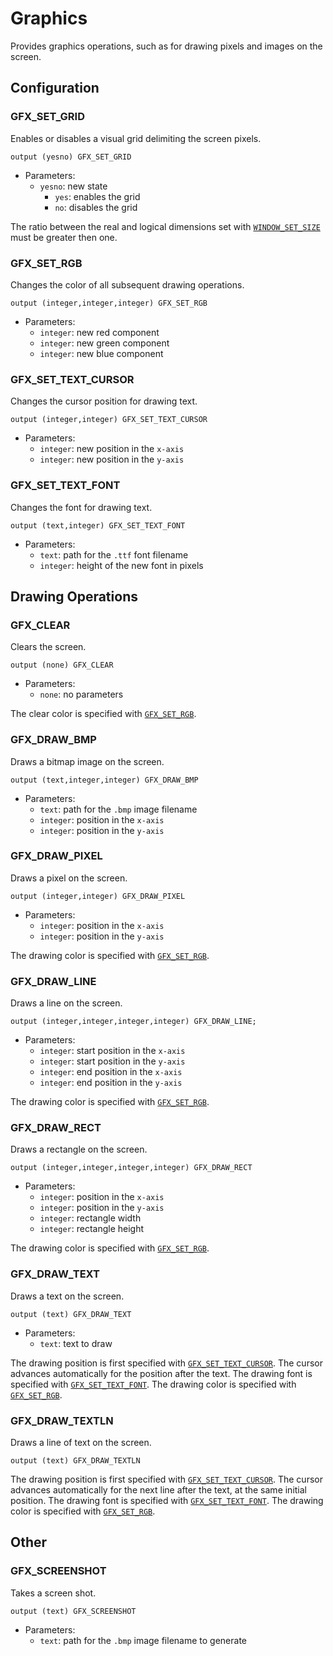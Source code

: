 # Graphics

Provides graphics operations, such as for drawing pixels and images on the
screen.

## Configuration

### GFX_SET_GRID

Enables or disables a visual grid delimiting the screen pixels.

```ceu
output (yesno) GFX_SET_GRID
```

- Parameters:
    - `yesno`: new state
        - `yes`: enables the grid
        - `no`: disables the grid

The ratio between the real and logical dimensions set with
[`WINDOW_SET_SIZE`](../window/#window_set_size) must be greater then one.

### GFX_SET_RGB

Changes the color of all subsequent drawing operations.

```ceu
output (integer,integer,integer) GFX_SET_RGB
```

- Parameters:
    - `integer`: new red component
    - `integer`: new green component
    - `integer`: new blue component

### GFX_SET_TEXT_CURSOR

Changes the cursor position for drawing text.

```ceu
output (integer,integer) GFX_SET_TEXT_CURSOR
```

- Parameters:
    - `integer`: new position in the `x-axis`
    - `integer`: new position in the `y-axis`

### GFX_SET_TEXT_FONT

Changes the font for drawing text.

```ceu
output (text,integer) GFX_SET_TEXT_FONT
```

- Parameters:
    - `text`: path for the `.ttf` font filename
    - `integer`: height of the new font in pixels

## Drawing Operations

### GFX_CLEAR

Clears the screen.

```ceu
output (none) GFX_CLEAR
```

- Parameters:
    - `none`: no parameters

The clear color is specified with [`GFX_SET_RGB`](#gfx_set_rgb).

### GFX_DRAW_BMP

Draws a bitmap image on the screen.

```ceu
output (text,integer,integer) GFX_DRAW_BMP
```

- Parameters:
    - `text`: path for the `.bmp` image filename
    - `integer`: position in the `x-axis`
    - `integer`: position in the `y-axis`

### GFX_DRAW_PIXEL

Draws a pixel on the screen.

```ceu
output (integer,integer) GFX_DRAW_PIXEL
```

- Parameters:
    - `integer`: position in the `x-axis`
    - `integer`: position in the `y-axis`

The drawing color is specified with [`GFX_SET_RGB`](#gfx_set_rgb).

### GFX_DRAW_LINE

Draws a line on the screen.

```ceu
output (integer,integer,integer,integer) GFX_DRAW_LINE;
```

- Parameters:
    - `integer`: start position in the `x-axis`
    - `integer`: start position in the `y-axis`
    - `integer`: end position in the `x-axis`
    - `integer`: end position in the `y-axis`

The drawing color is specified with [`GFX_SET_RGB`](#gfx_set_rgb).

### GFX_DRAW_RECT

Draws a rectangle on the screen.

```ceu
output (integer,integer,integer,integer) GFX_DRAW_RECT
```

- Parameters:
    - `integer`: position in the `x-axis`
    - `integer`: position in the `y-axis`
    - `integer`: rectangle width
    - `integer`: rectangle height

The drawing color is specified with [`GFX_SET_RGB`](#gfx_set_rgb).

### GFX_DRAW_TEXT

Draws a text on the screen.

```ceu
output (text) GFX_DRAW_TEXT
```

- Parameters:
    - `text`: text to draw

The drawing position is first specified with
[`GFX_SET_TEXT_CURSOR`](#gfx_set_text_cursor).
The cursor advances automatically for the position after the text.
The drawing font is specified with [`GFX_SET_TEXT_FONT`](#gfx_set_text_font).
The drawing color is specified with [`GFX_SET_RGB`](#gfx_set_rgb).

### GFX_DRAW_TEXTLN

Draws a line of text on the screen.

```ceu
output (text) GFX_DRAW_TEXTLN
```

The drawing position is first specified with
[`GFX_SET_TEXT_CURSOR`](#gfx_set_text_cursor).
The cursor advances automatically for the next line after the text, at the same
initial position.
The drawing font is specified with [`GFX_SET_TEXT_FONT`](#gfx_set_text_font).
The drawing color is specified with [`GFX_SET_RGB`](#gfx_set_rgb).

## Other

### GFX_SCREENSHOT

Takes a screen shot.

```ceu
output (text) GFX_SCREENSHOT
```

- Parameters:
    - `text`: path for the `.bmp` image filename to generate
